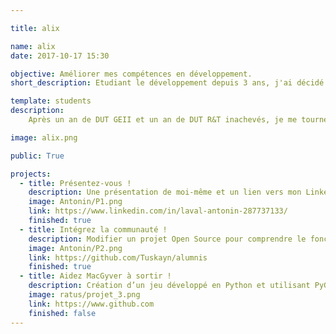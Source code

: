 ```yaml
---

title: alix

name: alix
date: 2017-10-17 15:30

objective: Améliorer mes compétences en développement.
short_description: Etudiant le développement depuis 3 ans, j'ai décidé de faire de Python ma spécialité.

template: students
description:
    Après un an de DUT GEII et un an de DUT R&T inachevés, je me tourne vers ma passion qu'est le dévelloppement pour en faire mon métier.

image: alix.png

public: True

projects:
  - title: Présentez-vous !
    description: Une présentation de moi-même et un lien vers mon LinkedIn.
    image: Antonin/P1.png
    link: https://www.linkedin.com/in/laval-antonin-287737133/
    finished: true
  - title: Intégrez la communauté !
    description: Modifier un projet Open Source pour comprendre le fonctionnement de Git, de Github et des pull requests. 
    image: Antonin/P2.png
    link: https://github.com/Tuskayn/alumnis
    finished: true
  - title: Aidez MacGyver à sortir !
    description: Création d’un jeu développé en Python et utilisant PyGame.
    image: ratus/projet_3.png
    link: https://www.github.com
    finished: false
---
```

